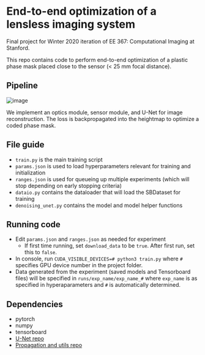 # End-to-end optimization of a lensless imaging system

Final project for Winter 2020 iteration of EE 367: Computational Imaging at Stanford.

This repo contains code to perform end-to-end optimization of a plastic phase mask placed close to the sensor (< 25 mm focal distance).

## Pipeline
![image](link)

We implement an optics module, sensor module, and U-Net for image reconstruction. The loss is backpropagated into the heightmap to optimize a coded phase mask.

## File guide
* `train.py` is the main training script
* `params.json` is used to load hyperparameters relevant for training and initialization
* `ranges.json` is used for queueing up multiple experiments (which will stop depending on early stopping criteria)
* `dataio.py` contains the dataloader that will load the SBDataset for training
* `denoising_unet.py` contains the model and model helper functions

## Running code
* Edit `params.json` and `ranges.json` as needed for experiment
    * If first time running, set `download_data` to be `true`. After first run, set this to `false`.
* In console, run `CUDA_VISIBLE_DEVICES=# python3 train.py` where `#` specifies GPU device number in the project folder.
* Data generated from the experiment (saved models and Tensorboard files) will be specified in `runs/exp_name/exp_name_#` where `exp_name` is as specified in hyperaparameters and `#` is automatically determined. 

## Dependencies
* pytorch
* numpy
* tensorboard
* [U-Net repo](https://github.com/vsitzmann/cifar10_denoising)
* [Propagation and utils repo](https://github.com/computational-imaging/citorch)